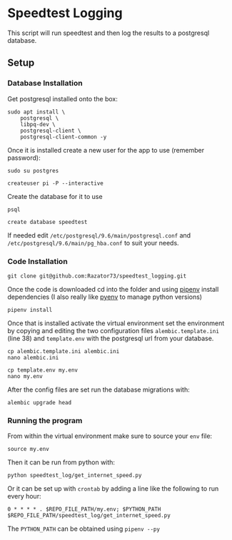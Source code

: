# Speedtest Logging

This script will run speedtest and then log the results to a postgresql database.

## Setup
### Database Installation
Get postgresql installed onto the box:
```
sudo apt install \
    postgresql \
    libpq-dev \
    postgresql-client \
    postgresql-client-common -y
```
Once it is installed create a new user for the app to use (remember password):
```
sudo su postgres

createuser pi -P --interactive
```
Create the database for it to use
```
psql

create database speedtest
```
If needed edit `/etc/postgresql/9.6/main/postgresql.conf` and 
`/etc/postgresql/9.6/main/pg_hba.conf` to suit your needs.

### Code Installation
```
git clone git@github.com:Razator73/speedtest_logging.git
```
Once the code is downloaded cd into the folder and 
using [pipenv](https://realpython.com/pipenv-guide/) install dependencies
(I also really like [pyenv](https://realpython.com/intro-to-pyenv/) to manage python
versions)
```
pipenv install
```
Once that is installed activate the virtual environment set the environment by copying
and editing the two configuration files `alembic.template.ini` (line 38) and `template.env` 
with the postgresql url from your database.
```
cp alembic.template.ini alembic.ini
nano alembic.ini

cp template.env my.env
nano my.env
```

After the config files are set run the database migrations with: 
```
alembic upgrade head 
```

### Running the program
From within the virtual environment make sure to source your `env` file:
```
source my.env
```
Then it can be run from python with:
```shell script
python speedtest_log/get_internet_speed.py
```
Or it can be set up with `crontab` by adding a line like the following to run every hour:
```
0 * * * * . $REPO_FILE_PATH/my.env; $PYTHON_PATH $REPO_FILE_PATH/speedtest_log/get_internet_speed.py
```
The `PYTHON_PATH` can be obtained using `pipenv --py`